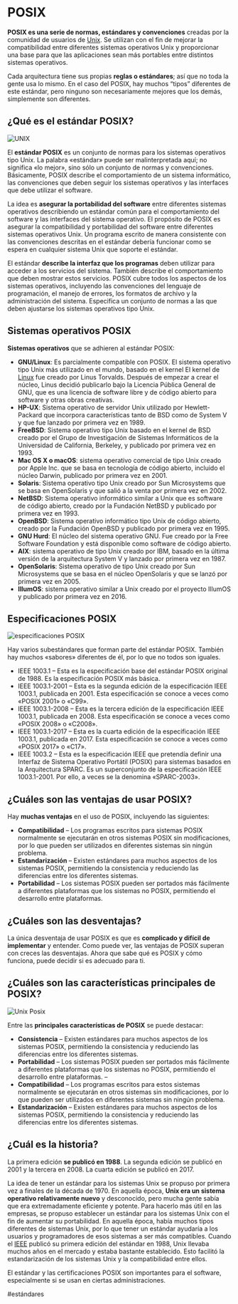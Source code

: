 # POSIX

**POSIX es una serie de normas, estándares y convenciones** creadas por la comunidad de usuarios de [Unix](https://www.profesionalreview.com/2022/07/11/sistema-operativo-unix/). Se utilizan con el fin de mejorar la compatibilidad entre diferentes sistemas operativos Unix y proporcionar una base para que las aplicaciones sean más portables entre distintos sistemas operativos.

Cada arquitectura tiene sus propias **reglas o estándares**; así que no toda la gente usa lo mismo.
En el caso del POSIX, hay muchos “tipos” diferentes de este estándar, pero ninguno son necesariamente mejores que los demás, simplemente son diferentes.

## ¿Qué es el estándar POSIX?

![UNIX](./assets/unix.jpg)

El **estándar POSIX** es un conjunto de normas para los sistemas operativos tipo Unix. La palabra «estándar» puede ser malinterpretada aquí; no significa «lo mejor», sino sólo un conjunto de normas y convenciones. Básicamente, POSIX describe el comportamiento de un sistema informático, las convenciones que deben seguir los sistemas operativos y las interfaces que debe utilizar el software.

La idea es **asegurar la portabilidad del software** entre diferentes sistemas operativos describiendo un estándar común para el comportamiento del software y las interfaces del sistema operativo. El propósito de POSIX es asegurar la compatibilidad y portabilidad del software entre diferentes sistemas operativos Unix. Un programa escrito de manera consistente con las convenciones descritas en el estándar debería funcionar como se espera en cualquier sistema Unix que soporte el estándar.

El estándar **describe la interfaz que los programas** deben utilizar para acceder a los servicios del sistema. También describe el comportamiento que deben mostrar estos servicios. POSIX cubre todos los aspectos de los sistemas operativos, incluyendo las convenciones del lenguaje de programación, el manejo de errores, los formatos de archivo y la administración del sistema. Especifica un conjunto de normas a las que deben ajustarse los sistemas operativos tipo Unix.

## Sistemas operativos POSIX

**Sistemas operativos** que se adhieren al estándar POSIX:

- **GNU/Linux**: Es parcialmente compatible con POSIX. El sistema operativo tipo Unix más utilizado en el mundo, basado en el kernel El kernel de [Linux](https://www.profesionalreview.com/2022/08/13/portatiles-linux/) fue creado por Linus Torvalds. Después de empezar a crear el núcleo, Linus decidió publicarlo bajo la Licencia Pública General de GNU, que es una licencia de software libre y de código abierto para software y otras obras creativas.
- **HP-UX**: Sistema operativo de servidor Unix utilizado por Hewlett-Packard que incorpora características tanto de BSD como de System V y que fue lanzado por primera vez en 1989.
- **FreeBSD**: Sistema operativo tipo Unix basado en el kernel de BSD creado por el Grupo de Investigación de Sistemas Informáticos de la Universidad de California, Berkeley, y publicado por primera vez en 1993.
- **Mac OS X o macOS**: sistema operativo comercial de tipo Unix creado por Apple Inc. que se basa en tecnología de código abierto, incluido el núcleo Darwin, publicado por primera vez en 2001.
- **Solaris**: Sistema operativo tipo Unix creado por Sun Microsystems que se basa en OpenSolaris y que salió a la venta por primera vez en 2002.
- **NetBSD**: Sistema operativo informático similar a Unix que es software de código abierto, creado por la Fundación NetBSD y publicado por primera vez en 1993.
- **OpenBSD**: Sistema operativo informático tipo Unix de código abierto, creado por la Fundación OpenBSD y publicado por primera vez en 1995.
- **GNU Hurd**: El núcleo del sistema operativo GNU. Fue creado por la Free Software Foundation y está disponible como software de código abierto.
- **AIX**: sistema operativo de tipo Unix creado por IBM, basado en la última versión de la arquitectura System V y lanzado por primera vez en 1987.
- **OpenSolaris**: Sistema operativo de tipo Unix creado por Sun Microsystems que se basa en el núcleo OpenSolaris y que se lanzó por primera vez en 2005.
- **IllumOS**: sistema operativo similar a Unix creado por el proyecto IllumOS y publicado por primera vez en 2016.

## Especificaciones POSIX

![especificaciones POSIX](./assets/programacion.jpg)

Hay varios subestándares que forman parte del estándar POSIX. También hay muchos «sabores» diferentes de él, por lo que no todos son iguales.

- IEEE 1003.1 – Esta es la especificación base del estándar POSIX original de 1988. Es la especificación POSIX más básica.
- IEEE 1003.1-2001 – Esta es la segunda edición de la especificación IEEE 1003.1, publicada en 2001. Esta especificación se conoce a veces como «POSIX 2001» o «C99».
- IEEE 1003.1-2008 – Esta es la tercera edición de la especificación IEEE 1003.1, publicada en 2008. Esta especificación se conoce a veces como «POSIX 2008» o «C2008».
- IEEE 1003.1-2017 – Esta es la cuarta edición de la especificación IEEE 1003.1, publicada en 2017. Esta especificación se conoce a veces como «POSIX 2017» o «C17».
- IEEE 1003.2 – Esta es la especificación IEEE que pretendía definir una Interfaz de Sistema Operativo Portátil (POSIX) para sistemas basados en la Arquitectura SPARC. Es un superconjunto de la especificación IEEE 1003.1-2001. Por ello, a veces se la denomina «SPARC-2003».

## ¿Cuáles son las ventajas de usar POSIX?

Hay **muchas ventajas** en el uso de POSIX, incluyendo las siguientes:

- **Compatibilidad** – Los programas escritos para sistemas POSIX normalmente se ejecutarán en otros sistemas POSIX sin modificaciones, por lo que pueden ser utilizados en diferentes sistemas sin ningún problema.
- **Estandarización** – Existen estándares para muchos aspectos de los sistemas POSIX, permitiendo la consistencia y reduciendo las diferencias entre los diferentes sistemas.
- **Portabilidad** – Los sistemas POSIX pueden ser portados más fácilmente a diferentes plataformas que los sistemas no POSIX, permitiendo el desarrollo entre plataformas.

## ¿Cuáles son las desventajas?

La única desventaja de usar POSIX es que es **complicado y difícil de implementar** y entender. Como puede ver, las ventajas de POSIX superan con creces las desventajas. Ahora que sabe qué es POSIX y cómo funciona, puede decidir si es adecuado para ti.

## ¿Cuáles son las características principales de POSIX?

![Unix Posix](./assets/unix-posix.jpg)

Entre las **principales características de POSIX** se puede destacar:

- **Consistencia** – Existen estándares para muchos aspectos de los sistemas POSIX, permitiendo la consistencia y reduciendo las diferencias entre los diferentes sistemas.
- **Portabilidad** – Los sistemas POSIX pueden ser portados más fácilmente a diferentes plataformas que los sistemas no POSIX, permitiendo el desarrollo entre plataformas. –
- **Compatibilidad** – Los programas escritos para estos sistemas normalmente se ejecutarán en otros sistemas sin modificaciones, por lo que pueden ser utilizados en diferentes sistemas sin ningún problema.
- **Estandarización** – Existen estándares para muchos aspectos de los sistemas POSIX, permitiendo la consistencia y reduciendo las diferencias entre los diferentes sistemas.

## ¿Cuál es la historia?

La primera edición **se publicó en 1988**. La segunda edición se publicó en 2001 y la tercera en 2008. La cuarta edición se publicó en 2017.

La idea de tener un estándar para los sistemas Unix se propuso por primera vez a finales de la década de 1970. En aquella época, **Unix era un sistema operativo relativamente nuevo** y desconocido, pero mucha gente sabía que era extremadamente eficiente y potente. Para hacerlo más útil en las empresas, se propuso establecer un estándar para los sistemas Unix con el fin de aumentar su portabilidad. En aquella época, había muchos tipos diferentes de sistemas Unix, por lo que tener un estándar ayudaría a los usuarios y programadores de esos sistemas a ser más compatibles. Cuando el [IEEE](https://www.profesionalreview.com/?s=ieee) publicó su primera edición del estándar en 1988, Unix llevaba muchos años en el mercado y estaba bastante establecido. Esto facilitó la estandarización de los sistemas Unix y la compatibilidad entre ellos.

El estándar y las certificaciones POSIX son importantes para el software, especialmente si se usan en ciertas administraciones.

#estándares